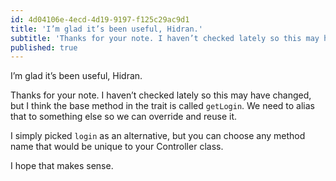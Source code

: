 ```yaml
---
id: 4d04106e-4ecd-4d19-9197-f125c29ac9d1
title: 'I’m glad it’s been useful, Hidran.'
subtitle: 'Thanks for your note. I haven’t checked lately so this may have changed, but I think the base method in the trait is called `getLogin`. We…'
published: true
---
```




I’m glad it’s been useful, Hidran.

Thanks for your note. I haven’t checked lately so this may have changed, but I think the base method in the trait is called `getLogin`. We need to alias that to something else so we can override and reuse it.

I simply picked `login` as an alternative, but you can choose any method name that would be unique to your Controller class.

I hope that makes sense.

